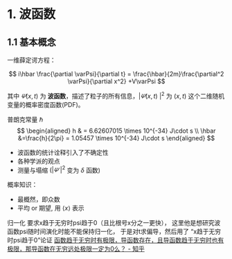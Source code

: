 # 1. 波函数

## 1.1 基本概念
一维薛定谔方程：

$$
i\hbar \frac{\partial \varPsi}{\partial t} = \frac{\hbar}{2m}\frac{\partial^2 \varPsi}{\partial x^2} +V\varPsi
$$

其中 $\varPsi(x, t)$ 为 **波函数**，描述了粒子的所有信息，$\left | \varPsi(x, t) ~ \right |^2$ 为 $(x, t)$ 这个二维随机变量的概率密度函数(PDF)。

普朗克常量 $\hbar$ 
$$
\begin{aligned}
h & = 6.62607015 \times 10^{-34}  J\cdot s  \\ \hbar &=\frac{h}{2\pi} = 1.05457 \times 10^{-34} J\cdot s
\end{aligned}
$$

- 波函数的统计诠释引入了不确定性
- 各种学派的观点
- 测量与塌缩 ($\left | \varPsi ~ \right |^2$ 变为 $\delta$ 函数)

概率知识：
- 最概然，即众数
- 平均 or 期望, 用 $\langle x \rangle$ 表示



归一化 要求x趋于无穷时psi趋于0（且比根号x分之一更快），
这里他是想研究波函数psi随时间演化时能不能保持归一化，
于是对t求偏导，然后用了 “x趋于无穷时psi趋于0”论证
[函数趋于无穷时有极限，导函数存在，且导函数趋于无穷时也有极限，那导函数在无穷远处极限一定为0么？ - 知乎](https://www.zhihu.com/question/62321308?sort=created)
